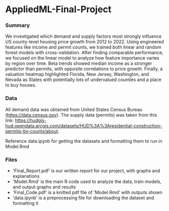 # AppliedML-Final-Project

### Summary
We investigated which demand and supply factors most strongly influence US county-level housing price growth from 2012 to 2022. Using engineered features like income and permit counts, we trained both linear and random forest models with cross-validation. After finding comparable performance, we focused on the linear model to analyze how feature importance varies by region over time. Beta trends showed median income as a stronger predictor than permits, with opposite correlations to price growth. Finally, a valuation heatmap highlighted Florida, New Jersey, Washington, and Nevada as States with potentially lots of undervalued counties and a place to buy houses.


### Data
All demand data was obtained from United States Census Bureau (https://data.census.gov). The supply data (permits) was taken from this link: https://hudgis-hud.opendata.arcgis.com/datasets/HUD%3A%3Aresidential-construction-permits-by-county/about.

Reference data.ipynb for getting the datasets and formatting them to run in Model.Rmd

### Files
- 'Final_Report.pdf' is our written report for our project, with graphs and explanations
- 'Model.Rmd' is the main R code used to analyze the data, train models, and output graphs and results
- 'Final_Code.pdf' is a knitted pdf file of 'Model.Rmd' with outputs shown
- 'data.ipynb' is a preprocessing file for downloading the dataset and formatting it
